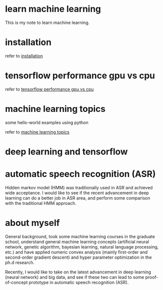 # learn machine learning
This is my note to learn machine learning.

# installation
refer to [installation](docs/installation.md)

# tensorflow performance gpu vs cpu
refer to [tensorflow performance gpu vs cpu](docs/tensorflow-gpu-vs-cpu.md)

# machine learning topics
some hello-world examples using python

refer to [machine learning topics](docs/machine-learning-topics.md)

# deep learning and tensorflow

# automatic speech recognition (ASR)
Hidden markov model (HMM) was traditionally used in ASR and achieved wide acceptance. I would like to see if the recent advancement in deep learning can do a better job in ASR area, and perform some comparison with the traditional HMM approach.

# about myself
General background, took some machine learning courses in the graduate school, understand general machine learning concepts (artificial neural network, genetic algorithm, bayesian learning, natural language processing, etc.) and have applied numeric convex analysis (mainly first-order and second-order gradient descent) and hyper parameter optimization in the ph.d research.

Recently, I would like to take on the latest advancement in deep learning (neural network) and big data, and see if these two can lead to some proof-of-concept prototype in automatic speech recognition (ASR).